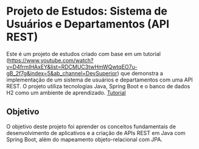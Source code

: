 # Projeto de Estudos: Sistema de Usuários e Departamentos (API REST)

Este é um projeto de estudos criado com base em um tutorial (https://www.youtube.com/watch?v=D4frmIHAxEY&list=RDCMUC3twHmWQwtqEO7u-gB_2f7g&index=5&ab_channel=DevSuperior) que demonstra a implementação de um sistema de usuários e departamentos com uma API REST. O projeto utiliza tecnologias Java, Spring Boot e o banco de dados H2 como um ambiente de aprendizado.
[Tutorial](https://www.youtube.com/watch?v=D4frmIHAxEY&list=RDCMUC3twHmWQwtqEO7u-gB_2f7g&index=5&ab_channel=DevSuperior)

## Objetivo

O objetivo deste projeto foi aprender os conceitos fundamentais de desenvolvimento de aplicativos e a criação de APIs REST em Java com Spring Boot, além do mapeamento objeto-relacional com JPA.
